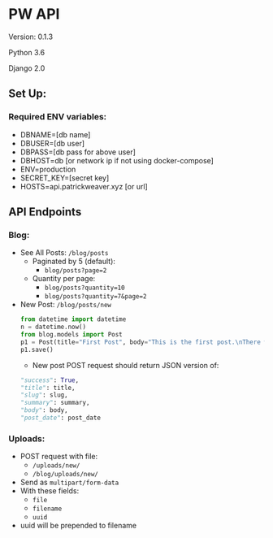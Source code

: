 # PW API

Version: 0.1.3

Python 3.6

Django 2.0

## Set Up:

### Required ENV variables:

- DBNAME=[db name]
- DBUSER=[db user]
- DBPASS=[db pass for above user]
- DBHOST=db [or network ip if not using docker-compose]
- ENV=production
- SECRET_KEY=[secret key]
- HOSTS=api.patrickweaver.xyz [or url]


## API Endpoints

### Blog:

- See All Posts: `/blog/posts`
    - Paginated by 5 (default):
        - `blog/posts?page=2`
    - Quantity per page:
        - `blog/posts?quantity=10`
        - `blog/posts?quantity=7&page=2`
- New Post: `/blog/posts/new`
    ``` python
    from datetime import datetime
    n = datetime.now()
    from blog.models import Post
    p1 = Post(title="First Post", body="This is the first post.\nThere will be more posts later.", post_date=n, created_date=n)
    p1.save()
    ```
    - New post POST request should return JSON version of:
    ``` python
    "success": True,
    "title": title,
    "slug": slug,
    "summary": summary,
    "body": body,
    "post_date": post_date
    ```

### Uploads:

- POST request with file:
    - `/uploads/new/`
    - `/blog/uploads/new/`
- Send as `multipart/form-data`
- With these fields:
    - `file`
    - `filename`
    - `uuid`
- uuid will be prepended to filename
